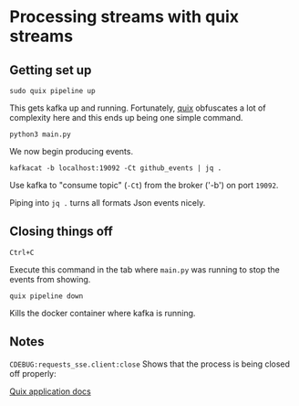 # Processing streams with quix streams

## Getting set up

```sudo quix pipeline up```

This gets kafka up and running. Fortunately, [quix](https://quix.io/get-started-with-quix-streams) obfuscates a lot of complexity here and this ends up being one simple command.

```python3 main.py```

We now begin producing events.

```kafkacat -b localhost:19092 -Ct github_events | jq .```

Use kafka to "consume topic" (`-Ct`) from the broker ('-b') on port `19092`.

Piping into `jq .` turns all formats Json events nicely.

## Closing things off

```Ctrl+C```

Execute this command in the tab where `main.py` was running to stop the events from showing.

```quix pipeline down```

Kills the docker container where kafka is running.

## Notes

```CDEBUG:requests_sse.client:close```
Shows that the process is being closed off properly:

[Quix application docs](https://quix.io/docs/quix-streams/api-reference/application.html#applicationconfigcopy)
